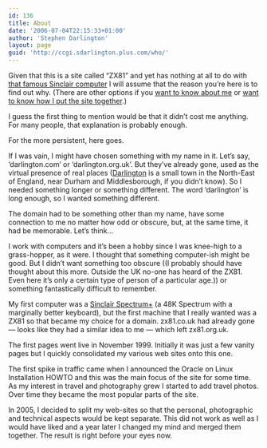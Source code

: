 ```yaml
---
id: 136
title: About
date: '2006-07-04T22:15:33+01:00'
author: 'Stephen Darlington'
layout: page
guid: 'http://ccgi.sdarlington.plus.com/who/'
---
```


Given that this is a site called “ZX81” and yet has nothing at all to do with [that famous Sinclair computer](http://www.old-computers.com/museum/computer.asp?st=1&c=263 "ZX81") I will assume that the reason you’re here is to find out why. (There are other options if you [want to know about me](http://www.zx81.org.uk/about/about-me/ "About Me") or [want to know how I put the site together](http://www.zx81.org.uk/about/about-this-domain/ "About ZX81.org.uk").)

I guess the first thing to mention would be that it didn’t cost me anything. For many people, that explanation is probably enough.

For the more persistent, here goes.

If I was vain, I might have chosen something with my name in it. Let’s say, ‘darlington.com’ or ‘darlington.org.uk’. But they’ve already gone, used as the virtual presence of real places ([Darlington](http://en.wikipedia.org/wiki/Darlington "The Other Darlington") is a small town in the North-East of England, near Durham and Middlesborough, if you didn’t know). So I needed something longer or something different. The word ‘darlington’ is long enough, so I wanted something different.

The domain had to be something other than my name, have some connection to me no matter how odd or obscure, but, at the same time, it had be memorable. Let’s think…

I work with computers and it’s been a hobby since I was knee-high to a grass-hopper, as it were. I thought that something computer-ish might be good. But I didn’t want something too obscure ((I probably should have thought about this more. Outside the UK no-one has heard of the ZX81. Even here it’s only a certain type of person of a particular age.)) or something fantastically difficult to remember.

My first computer was a [Sinclair Spectrum+](http://www.old-computers.com/museum/computer.asp?st=1&c=480 "Speccy") (a 48K Spectrum with a marginally better keyboard), but the first machine that I really wanted was a ZX81 so that became my choice for a domain. zx81.co.uk had already gone — looks like they had a similar idea to me — which left zx81.org.uk.

The first pages went live in November 1999. Initially it was just a few vanity pages but I quickly consolidated my various web sites onto this one.

The first spike in traffic came when I announced the Oracle on Linux Installation HOWTO and this was the main focus of the site for some time. As my interest in travel and photography grew I started to add travel photos. Over time they became the most popular parts of the site.

In 2005, I decided to split my web-sites so that the personal, photographic and technical aspects would be kept separate. This did not work as well as I would have liked and a year later I changed my mind and merged them together. The result is right before your eyes now.